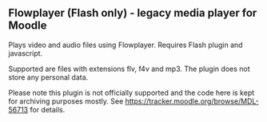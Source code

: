 ## Flowplayer (Flash only) - legacy media player for Moodle ##

Plays video and audio files using Flowplayer. Requires Flash plugin and javascript.

Supported are files with extensions flv, f4v and mp3. The plugin does not store any personal data.

Please note this plugin is not officially supported and the code here is kept for archiving purposes mostly.
See https://tracker.moodle.org/browse/MDL-56713 for details.
